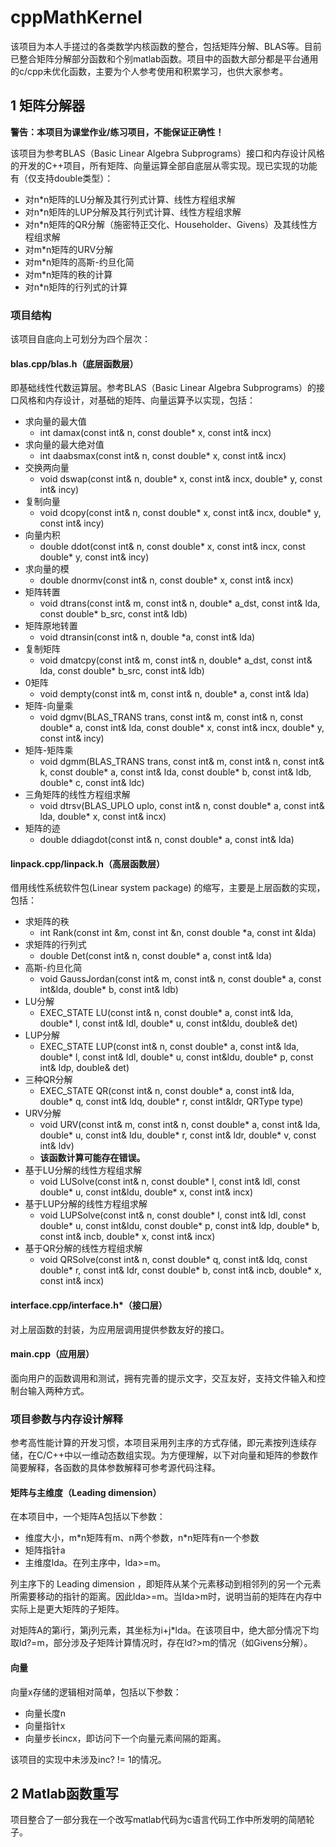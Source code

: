 # cppMathKernel
该项目为本人手搓过的各类数学内核函数的整合，包括矩阵分解、BLAS等。目前已整合矩阵分解部分函数和个别matlab函数。项目中的函数大部分都是平台通用的c/cpp未优化函数，主要为个人参考使用和积累学习，也供大家参考。

## 1 矩阵分解器

**警告：本项目为课堂作业/练习项目，不能保证正确性！**

该项目为参考BLAS（Basic Linear Algebra Subprograms）接口和内存设计风格的开发的C++项目，所有矩阵、向量运算全部自底层从零实现。现已实现的功能有（仅支持double类型）：

- 对n*n矩阵的LU分解及其行列式计算、线性方程组求解
- 对n*n矩阵的LUP分解及其行列式计算、线性方程组求解
- 对n*n矩阵的QR分解（施密特正交化、Householder、Givens）及其线性方程组求解
- 对m*n矩阵的URV分解
- 对m*n矩阵的高斯-约旦化简
- 对m*n矩阵的秩的计算
- 对n*n矩阵的行列式的计算

### 项目结构

该项目自底向上可划分为四个层次：

#### blas.cpp/blas.h（底层函数层）

即基础线性代数运算层。参考BLAS（Basic Linear Algebra Subprograms）的接口风格和内存设计，对基础的矩阵、向量运算予以实现，包括：

- 求向量的最大值
  - int damax(const int& n, const double* x, const int& incx)
- 求向量的最大绝对值
  - int daabsmax(const int& n, const double* x, const int& incx)
- 交换两向量
  - void dswap(const int& n, double* x, const int& incx, double* y, const int& incy)
- 复制向量
  - void dcopy(const int& n, const double* x, const int& incx, double* y, const int& incy)
- 向量内积
  - double ddot(const int& n, const double* x, const int& incx, const double* y, const int& incy)
- 求向量的模
  - double dnormv(const int& n, const double* x, const int& incx)
- 矩阵转置
  - void dtrans(const int& m, const int& n, double* a_dst, const int& lda, const double* b_src, const int& ldb)
- 矩阵原地转置
  - void dtransin(const int& n, double *a, const int& lda)
- 复制矩阵
  - void dmatcpy(const int& m, const int& n, double* a_dst, const int& lda, const double* b_src, const int& ldb)
- 0矩阵
  - void dempty(const int& m, const int& n, double* a, const int& lda)
- 矩阵-向量乘
  - void dgmv(BLAS_TRANS trans, const int& m, const int& n,
        const double* a, const int& lda, const double* x, const int& incx, double* y, const int& incy)
- 矩阵-矩阵乘
  - void dgmm(BLAS_TRANS trans, const int& m, const int& n, const int& k,
        const double* a, const int& lda, const double* b, const int& ldb, double* c, const int& ldc)
- 三角矩阵的线性方程组求解
  - void dtrsv(BLAS_UPLO uplo, const int& n, const double* a, const int& lda, double* x, const int& incx)
- 矩阵的迹
  - double ddiagdot(const int& n, const double* a, const int& lda)

#### linpack.cpp/linpack.h（高层函数层）

借用线性系统软件包(Linear system package) 的缩写，主要是上层函数的实现，包括：

- 求矩阵的秩
  - int Rank(const int &m, const int &n, const double *a, const int &lda)
- 求矩阵的行列式
  - double Det(const int& n, const double* a, const int& lda)
- 高斯-约旦化简
  - void GaussJordan(const int& m, const int& n, const double* a, const int&lda, double* b, const int& ldb)
- LU分解
  - EXEC_STATE LU(const int& n, const double* a, const int& lda, double* l, const int& ldl, double* u, const int&ldu, double& det)
- LUP分解
  - EXEC_STATE LUP(const int& n, const double* a, const int& lda,
        double* l, const int& ldl, double* u, const int&ldu, double* p, const int& ldp, double& det)
- 三种QR分解
  - EXEC_STATE QR(const int& n, const double* a, const int& lda,
        double* q, const int& ldq, double* r, const int&ldr, QRType type)
- URV分解
  - void URV(const int& m, const int& n, const double* a, const int& lda,
        double* u, const int& ldu, double* r, const int& ldr, double* v, const int& ldv)
  - **该函数计算可能存在错误。**
- 基于LU分解的线性方程组求解
  - void LUSolve(const int& n, const double* l, const int& ldl, const double* u, const int&ldu, double* x, const int& incx)
- 基于LUP分解的线性方程组求解
  - void LUPSolve(const int& n, const double* l, const int& ldl, const double* u, const int&ldu,
        const double* p, const int& ldp, double* b, const int& incb, double* x, const int& incx)
- 基于QR分解的线性方程组求解
  - void QRSolve(const int& n, const double* q, const int& ldq, const double* r, const int& ldr,
        const double* b, const int& incb, double* x, const int& incx)

#### interface.cpp/interface.h*（接口层）

对上层函数的封装，为应用层调用提供参数友好的接口。

#### main.cpp（应用层）

面向用户的函数调用和测试，拥有完善的提示文字，交互友好，支持文件输入和控制台输入两种方式。

### 项目参数与内存设计解释

参考高性能计算的开发习惯，本项目采用列主序的方式存储，即元素按列连续存储，在C/C++中以一维动态数组实现。为方便理解，以下对向量和矩阵的参数作简要解释，各函数的具体参数解释可参考源代码注释。

#### 矩阵与主维度（Leading dimension）

在本项目中，一个矩阵A包括以下参数：

- 维度大小，m\*n矩阵有m、n两个参数，n\*n矩阵有n一个参数
- 矩阵指针a
- 主维度lda。在列主序中，lda>=m。

列主序下的 Leading dimension ，即矩阵从某个元素移动到相邻列的另一个元素所需要移动的指针的距离。因此lda>=m。当lda>m时，说明当前的矩阵在内存中实际上是更大矩阵的子矩阵。

对矩阵A的第i行，第j列元素，其坐标为i+j*lda。在该项目中，绝大部分情况下均取ld?=m，部分涉及子矩阵计算情况时，存在ld?>m的情况（如Givens分解）。

#### 向量

向量x存储的逻辑相对简单，包括以下参数：

- 向量长度n
- 向量指针x
- 向量步长incx，即访问下一个向量元素间隔的距离。

该项目的实现中未涉及inc? != 1的情况。

## 2 Matlab函数重写
项目整合了一部分我在一个改写matlab代码为c语言代码工作中所发明的简陋轮子。

